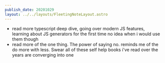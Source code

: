```yaml
---
publish_date: 20201029
layout: ../../layouts/FleetingNoteLayout.astro
---
```

- read more typescript deep dive, going over modern JS features, learning about JS generators for the first time no idea when i would use them though
- read more of the one thing. The power of saying no. reminds me of the do more with less. Swear all of these self help books i've read over the years are converging into one
